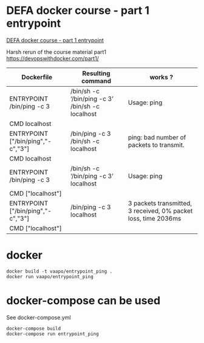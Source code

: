 # DEFA docker course - part 1 entrypoint
[DEFA docker course - part 1 entrypoint](#defa-docker-course---part-1-entrypoint)

Harsh rerun of the course material part1 https://devopswithdocker.com/part1/

| Dockerfile                        | Resulting command                                | works ?                                                        |
| --------------------------------- | ------------------------------------------------ | -------------------------------------------------------------- |
| ENTRYPOINT /bin/ping -c 3         | /bin/sh -c ‘/bin/ping -c 3’ /bin/sh -c localhost | Usage: ping                                                    |
| CMD localhost                     |                                                  |                                                                |
| ENTRYPOINT ["/bin/ping","-c","3"] | /bin/ping -c 3 /bin/sh -c localhost              | ping: bad number of packets to transmit.                       |
| CMD localhost                     |                                                  |                                                                |
| ENTRYPOINT /bin/ping -c 3         | /bin/sh -c ‘/bin/ping -c 3’ localhost            | Usage: ping                                                    |
| CMD ["localhost"]                 |                                                  |                                                                |
| ENTRYPOINT ["/bin/ping","-c","3"] | /bin/ping -c 3 localhost                         | 3 packets transmitted, 3 received, 0% packet loss, time 2036ms |
| CMD ["localhost"]                 |                                                  |                                                                |

# docker
```code
docker build -t vaapo/entrypoint_ping .
docker run vaapo/entrypoint_ping
```

# docker-compose can be used
See docker-compose.yml
```ode
docker-compose build
docker-compose run entrypoint_ping
```

